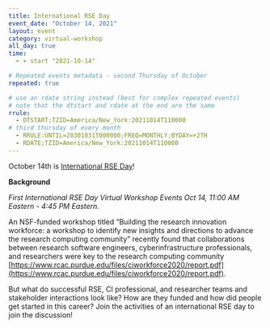 ```yaml
---
title: International RSE Day
event_date: "October 14, 2021"
layout: event
category: virtual-workshop
all_day: true
time:
  - - start "2021-10-14"

# Repeated events metadata - second Thursday of October
repeated: true

# use an rdate string instead (best for complex repeated events)
# note that the dtstart and rdate at the end are the same
rrule: 
  - DTSTART;TZID=America/New_York:20211014T110000
# third thursday of every month
  - RRULE:UNTIL=20301031T000000;FREQ=MONTHLY;BYDAY=+2TH
  - RDATE;TZID=America/New_York:20211014T110000
---
```


October 14th is [International RSE Day](https://researchsoftware.org/council/intl-rse-day.html)!

**Background**

_First International RSE Day Virtual Workshop Events Oct 14, 11:00 AM Eastern - 4:45 PM Eastern._

An NSF-funded workshop titled “Building the research innovation workforce: a workshop
to identify new insights and directions to advance the research computing community” recently found that collaborations between research software engineers, cyberinfrastructure professionals, and researchers were key to the research computing community [https://www.rcac.purdue.edu/files/ciworkforce2020/report.pdf](https://www.rcac.purdue.edu/files/ciworkforce2020/report.pdf). 

But what do successful RSE, CI professional, and researcher teams and stakeholder interactions look like? How are they funded and how did people get started in this career? Join the activities of an international RSE day to join the discussion!
